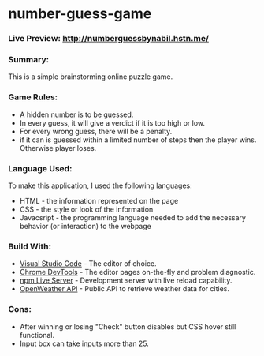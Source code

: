 # number-guess-game
### Live Preview: http://numberguessbynabil.hstn.me/

### Summary:
This is a simple brainstorming online puzzle game.

### Game Rules:
  * A hidden number is to be guessed.
  * In every guess, it will give a verdict if it is too high or low.
  * For every wrong guess, there will be a penalty.
  * if it can is guessed within a limited number of steps then the player wins. Otherwise player loses.

### Language Used:
To make this application, I used the following languages:
  * HTML - the information represented on the page
  * CSS - the style or look of the information
  * Javacsript - the programming language needed to add the necessary behavior (or interaction) to the webpage

### Build With:
- [Visual Studio Code](http://code.visualstudio.com) - The editor of choice.
- [Chrome DevTools](https://developers.google.com/web/tools/chrome-devtools) - The editor pages on-the-fly and problem diagnostic.
- [npm Live Server](https://www.npmjs.com/) - Development server with live reload capability.
- [OpenWeather API](https://openweathermap.org/api) - Public API to retrieve weather data for cities.

### Cons:
  * After winning or losing "Check" button disables but CSS hover still functional.
  * Input box can take inputs more than 25.
 
